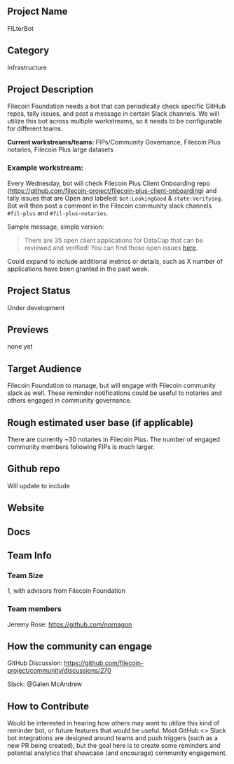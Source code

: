 ## Project Name <!-- Add your project name here with format "Project Name"-->
FILterBot
## Category 
<!--developer tooling, application, wallet, infrastructure, etc-->
Infrastructure
## Project Description
<!--Describe your project in a few sentences. -->
Filecoin Foundation needs a bot that can periodically check specific GitHub repos, tally issues, and post a message in certain Slack channels. We will utilize this bot across multiple workstreams, so it needs to be configurable for different teams.

**Current workstreams/teams:** FIPs/Community Governance, Filecoin Plus notaries, Filecoin Plus large datasets
### Example workstream:
Every Wednesday, bot will check Filecoin Plus Client Onboarding repo (https://github.com/filecoin-project/filecoin-plus-client-onboarding) and tally issues that are Open and labeled: `bot:LookingGood` & `state:Verifying`. Bot will then post a comment in the Filecoin community slack channels `#fil-plus` and `#fil-plus-notaries`. 

Sample message, simple version:
> There are 35 open client applications for DataCap that can be reviewed and verified! You can find those open issues [here](https://github.com/filecoin-project/filecoin-plus-client-onboarding/issues?q=is%3Aopen+label%3Abot%3AlookingGood+label%3Astate%3AVerifying).


Could expand to include additional metrics or details, such as X number of applications have been granted in the past week. 
## Project Status
<!--brainstorming, fundraising, under development, beta, shipped, etc-->
Under development
## Previews
<!--Add some screenshots to give a preview of your product-->
none yet
## Target Audience
<!--Describe who will be your project's users-->
Filecoin Foundation to manage, but will engage with Filecoin community slack as well. These reminder notifications could be useful to notaries and others engaged in community governance. 
## Rough estimated user base (if applicable)
<!--How many users do you have right now?-->
There are currently ~30 notaries in Filecoin Plus. The number of engaged community members following FIPs is much larger.
## Github repo
<!--Attach a link to your GitHub repo if it's OSS-->
Will update to include
## Website
<!--Link your website if available-->

## Docs
<!--Including a link to your project docs!-->

## Team Info
<!-- Introduce your amazing team - how many team members are working on this project and who are they?-->
### Team Size  
1, with advisors from Filecoin Foundation
### Team members  
Jeremy Rose: https://github.com/nornagon

## How the community can engage
GitHub Discussion: https://github.com/filecoin-project/community/discussions/270

Slack:  @Galen McAndrew 

## How to Contribute
<!--How can the community contribute to your project?-->
Would be interested in hearing how others may want to utilize this kind of reminder bot, or future features that would be useful. Most GitHub <> Slack bot integrations are designed around teams and push triggers (such as a new PR being created), but the goal here is to create some reminders and potential analytics that showcase (and encourage) community engagement.
